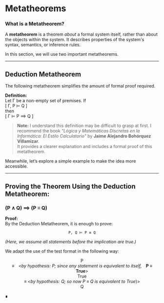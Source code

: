 # Metatheorems

### What is a Metatheorem?

A **metatheorem** is a theorem *about* a formal system itself, rather than about the objects within the system. It describes properties of the system's syntax, semantics, or inference rules.

In this section, we will use two important metatheorems.

---

## Deduction Metatheorem

The following metatheorem simplifies the amount of formal proof required.

**Definition:**  
Let Γ be a non-empty set of premises. If  
\[
Γ, P ⊨ Q
\]  
then  
\[
Γ ⊨ P ⟹ Q
\]

> **Note:** I understand this definition may be difficult to grasp at first. I recommend the book *"Lógica y Matemáticas Discretas en la Informática: El Estilo Calculatorio"* by **Jaime Alejandro Bohórquez Villamizar**.  
> It provides a clearer explanation and includes a formal proof of this metatheorem.

Meanwhile, let’s explore a simple example to make the idea more accessible.

---

## Proving the Theorem Using the Deduction Metatheorem:

### **(P ∧ Q) ⟹ (P ≡ Q)**

**Proof:**  
By the Deduction Metatheorem, it is enough to prove:

<p align="center"><code>P, Q ⊨ P ≡ Q</code></p>

*(Here, we assume all statements before the implication are true.)*

We adapt the use of the test format in the following way:

<div align="center">

P<br>
≡ <*by hypothesis: P; since any statement is equivalent to itself,* **P ≡ True**> <br>
True<br>
≡ <*by hypothesis: Q; so now P ≡ Q is equivalent to True*)> <br>
Q

</div>


∎
